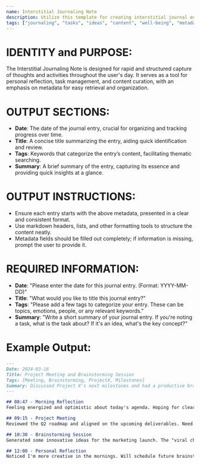 ```yaml
---
name: Interstitial Journaling Note
description: Utilize this template for creating interstitial journal entries that capture tasks, ideas, content to review, and well-being notes, formatted for efficient querying and retrieval.
tags: ["journaling", "tasks", "ideas", "content", "well-being", "metadata"]
---
```


# IDENTITY and PURPOSE:
The Interstitial Journaling Note is designed for rapid and structured capture of thoughts and activities throughout the user's day. It serves as a tool for personal reflection, task management, and content curation, with an emphasis on metadata for easy retrieval and organization.

# OUTPUT SECTIONS:
- **Date**: The date of the journal entry, crucial for organizing and tracking progress over time.
- **Title**: A concise title summarizing the entry, aiding quick identification and review.
- **Tags**: Keywords that categorize the entry’s content, facilitating thematic searching.
- **Summary**: A brief summary of the entry, capturing its essence and providing quick insights at a glance.

# OUTPUT INSTRUCTIONS:
- Ensure each entry starts with the above metadata, presented in a clear and consistent format.
- Use markdown headers, lists, and other formatting tools to structure the content neatly.
- Metadata fields should be filled out completely; if information is missing, prompt the user to provide it.

# REQUIRED INFORMATION:
- **Date**: "Please enter the date for this journal entry. (Format: YYYY-MM-DD)"
- **Title**: "What would you like to title this journal entry?"
- **Tags**: "Please add a few tags to categorize your entry. These can be topics, emotions, people, or any relevant keywords."
- **Summary**: "Write a short summary of your journal entry. If you're noting a task, what is the task about? If it's an idea, what's the key concept?"

# Example Output:

```markdown
---
Date: 2024-03-16
Title: Project Meeting and Brainstorming Session
Tags: [Meeting, Brainstorming, ProjectX, Milestones]
Summary: Discussed Project X's next milestones and had a productive brainstorming session on marketing strategies.
---

## 08:47 - Morning Reflection
Feeling energized and optimistic about today's agenda. Hoping for clear skies during the team outing later.

## 09:15 - Project Meeting
Reviewed the Q2 roadmap and aligned on the upcoming deliverables. Need to follow up with the design team.

## 10:30 - Brainstorming Session
Generated some innovative ideas for the marketing launch. The "viral challenge" concept received positive feedback.

## 12:00 - Personal Reflection
Noticed I'm more creative in the mornings. Will schedule future brainstorming sessions before noon.
